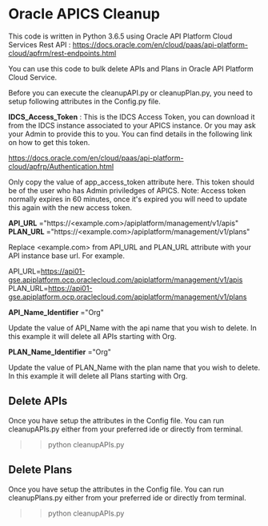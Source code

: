 # Oracle APICS Cleanup
This code is written in Python 3.6.5 using Oracle API Platform Cloud Services Rest API : https://docs.oracle.com/en/cloud/paas/api-platform-cloud/apfrm/rest-endpoints.html 

You can use this code to bulk delete APIs and Plans in Oracle API Platform Cloud Service.

Before you can execute the cleanupAPI.py or cleanupPlan.py, you need to setup following attributes in the Config.py file.

**IDCS_Access_Token** : This is the IDCS Access Token, you can download it from the IDCS instance associated to your APICS instance. Or you may ask your Admin to provide this to you. You can find details in the following link on how to get this token.

https://docs.oracle.com/en/cloud/paas/api-platform-cloud/apfrp/Authentication.html

Only copy the value of app_access_token attribute here. This token should be of the user who has Admin priviledges of APICS.
Note: Access token normally expires in 60 minutes, once it's expired you will need to update this again with the new access token.

**API_URL** ="https://<example.com>/apiplatform/management/v1/apis"
**PLAN_URL** ="https://<example.com>/apiplatform/management/v1/plans"

Replace <example.com> from API_URL and PLAN_URL attribute with your API instance base url. For example.

API_URL=https://api01-gse.apiplatform.ocp.oraclecloud.com/apiplatform/management/v1/apis
PLAN_URL=https://api01-gse.apiplatform.ocp.oraclecloud.com/apiplatform/management/v1/plans

**API_Name_Identifier** ="Org"

Update the value of API_Name with the api name that you wish to delete. In this example it will delete all APIs starting with Org.

**PLAN_Name_Identifier** ="Org"

Update the value of PLAN_Name with the plan name that you wish to delete. In this example it will delete all Plans starting with Org.

## Delete APIs

Once you have setup the attributes in the Config file. You can run cleanupAPIs.py either from your preferred ide or directly from terminal.

>> python cleanupAPIs.py

## Delete Plans

Once you have setup the attributes in the Config file. You can run cleanupPlans.py either from your preferred ide or directly from terminal.

>> python cleanupAPIs.py
